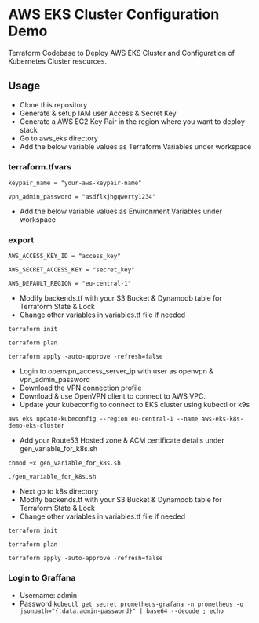 # AWS EKS Cluster Configuration Demo

Terraform Codebase to Deploy AWS EKS Cluster and Configuration of Kubernetes Cluster resources.

## Usage
- Clone this repository
- Generate & setup IAM user Access & Secret Key
- Generate a AWS EC2 Key Pair in the region where you want to deploy stack
- Go to aws_eks directory
- Add the below variable values as Terraform Variables under workspace

### terraform.tfvars
```
keypair_name = "your-aws-keypair-name"

vpn_admin_password = "asdflkjhgqwerty1234"
```

- Add the below variable values as Environment Variables under workspace

### export
```
AWS_ACCESS_KEY_ID = "access_key"

AWS_SECRET_ACCESS_KEY = "secret_key"

AWS_DEFAULT_REGION = "eu-central-1"
```

- Modify backends.tf with your S3 Bucket & Dynamodb table for Terraform State & Lock
- Change other variables in variables.tf file if needed

```
terraform init

terraform plan

terraform apply -auto-approve -refresh=false
```

- Login to openvpn_access_server_ip with user as openvpn & vpn_admin_password
- Download the VPN connection profile
- Download & use OpenVPN client to connect to AWS VPC.
- Update your kubeconfig to connect to EKS cluster using kubectl or k9s

```
aws eks update-kubeconfig --region eu-central-1 --name aws-eks-k8s-demo-eks-cluster
```

- Add your Route53 Hosted zone & ACM certificate details under gen_variable_for_k8s.sh

```
chmod +x gen_variable_for_k8s.sh

./gen_variable_for_k8s.sh
```

- Next go to k8s directory
- Modify backends.tf with your S3 Bucket & Dynamodb table for Terraform State & Lock
- Change other variables in variables.tf file if needed

```
terraform init

terraform plan

terraform apply -auto-approve -refresh=false
```


### Login to Graffana
- Username: admin
- Password
`kubectl get secret prometheus-grafana -n prometheus -o jsonpath="{.data.admin-password}" | base64 --decode ; echo`
